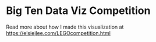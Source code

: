 # Big Ten Data Viz Competition

Read more about how I made this visualization at https://elsiejlee.com/LEGOcompetition.html
